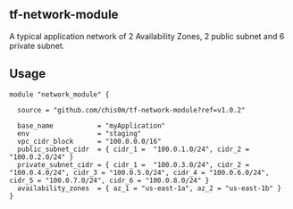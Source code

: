 ## tf-network-module

A typical application network of 2 Availability Zones, 2 public subnet and 6 private subnet.

## Usage

```hcl
module "network_module" {

  source = "github.com/chis0m/tf-network-module?ref=v1.0.2"

  base_name           = "myApplication"
  env                 = "staging"
  vpc_cidr_block      = "100.0.0.0/16"
  public_subnet_cidr  = { cidr_1 =  "100.0.1.0/24", cidr_2 = "100.0.2.0/24" }
  private_subnet_cidr = { cidr_1 =  "100.0.3.0/24", cidr_2 = "100.0.4.0/24", cidr_3 = "100.0.5.0/24", cidr_4 = "100.0.6.0/24", cidr_5 = "100.0.7.0/24", cidr_6 = "100.0.8.0/24" }
  availability_zones  = { az_1 = "us-east-1a", az_2 = "us-east-1b" }
}
```
